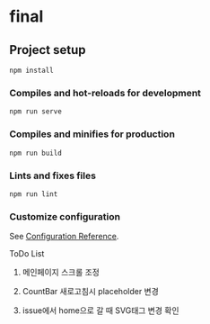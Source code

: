 # final

## Project setup
```
npm install
```

### Compiles and hot-reloads for development
```
npm run serve
```

### Compiles and minifies for production
```
npm run build
```

### Lints and fixes files
```
npm run lint
```

### Customize configuration
See [Configuration Reference](https://cli.vuejs.org/config/).




ToDo List

1. 메인페이지 스크롤 조정

2. CountBar 새로고침시 placeholder 변경 

3. issue에서 home으로 갈 때 SVG태그 변경 확인 